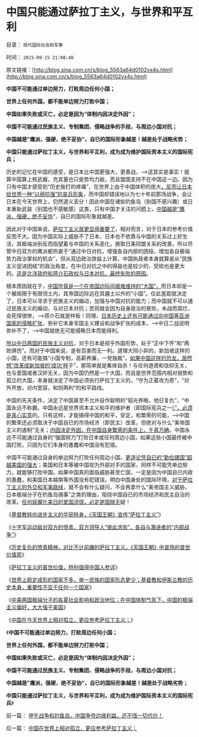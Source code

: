 # 中国只能通过萨拉丁主义，与世界和平互利

目录： `现代国际社会和军事` 

时间： `2015-09-15 21:08:48` 

原文链接：[http://blog.sina.com.cn/s/blog_5563a64d0102vx4s.html](http://blog.sina.com.cn/s/blog_5563a64d0102vx4s.html)

**中国不可能通过单边努力，打败周边任何小国；**

**世界上任何外国，都不能单边努力打败中国；**

**中国如果失败或灭亡，必定是因为“体制内因决定外因”；**

**中国不可能通过民族主义、专制集团、侵略战争的手段，与周边小国对抗；**

**中国越是"鹰派，强硬，绝不妥协"，自已的国际形象越差！越是处于战略劣势；**

**中国只能通过萨拉丁主义，与世界和平互利，成为成为维护国际资本主义的国际宪兵；**



历史的记忆在中国的感受，是日本比中国更强大，更善战，——>这其实是事实！就算中国算上核武器，充其量也只是势均力敌，而且盟国支持不在中国这一边。因为只有中国才感受到“历史挨打的疼痛”，在世界上由于中国体积的庞大[，反而让日本给世界一种“以弱抗强”的哀兵形象](../../../2013/12/20/日本“弃岛手筋，外交整形”，中国根本不是日本对手.md)，而中国却错误地以为七十年前那场战争，会让日本在今天世界上，仍然道义丢分！因此中国在诸如钓鱼岛（别国不感兴趣）或日本重新武装（别国也不感敏感）这类，只有中国才关注的问题上，[中国越是“鹰派，强硬，绝不妥协](../../../2015/9/13/《日内瓦(战俘)公约》的利益合理性，并非人道主义动机.md)”，自已的国际形象就越差。

因此对于中国来说，[萨拉丁主义就更显得重要了](../../../2015/9/10/萨拉丁主义的普世价值，特别值得中国人参详；.md)，相对而言，对于日本的参考价值反而不大。因为中国实际上威胁不了日本，日本也不依靠与中国的关系过上好生活，其极端派别反而指望着与中国的关系恶化，换取日美同盟关系的改善。所以尽管中日双方的鹰派都热衷于“通过中日对抗，增强各自内部的团结，增加各自极端势力政治掌权的机会”，但从双边政治效益上计算，中国执政者本身就算是从“民族主义促进团结”的政治角度，在中日对抗之中的得益也是较少的，受损也是更大的。[这是北洋政府和蒋介石政权与日本对抗，最终失败的原因](../../../2011/1/15/战场优势一分钟，市场经济十年功.md)。

根本原因就在于，[中国毕竟是一个在帝国边际间艰难维持的“大国”，](../../../2009/10/1/主权分裂症的病因，处方和毒药.md)而日本却是一个被局限于有限领土内，其帝国边际远在其疆土以外的“小国”。仅此差距就决定了，日本可以寻求于民族主义的煽动，加强与中国对抗的能力；而中国就不可以通过民族主义的煽动，与对日本对抗；否则就会因为自身政治的衰败，未战而腐烂，会死得很惨，——>蒋介石就是样板！同理，[日本历史上还有可能通过向中国等亚洲国家的侵略扩张](../../../2012/5/15/公有制滞胀中的灾变，日本可以选择侵略；.md)，弥补它本身军国主义建设和战争扩张的成本，——>中日二战说明弥补不了，——>中国就绝无可能侵略日本而能得利。

[所以中日两国的民族主义对抗](../../../2014/10/5/中国反日民族主义绪出现的原因，五卅运动及五四运动.md)，对于日本是视乎外国形势，处于“正中下怀”和“两败俱伤”。而对于中国来说，是有百害而无一利。道理大同小异的，新加坡这样的小国，还有可能搞“小国专制，高薪养廉，一党独裁”，[如果中国这样的恐龙，居然想“改革成新加坡的‘成功’样](../../../2011/1/29/“中央帝国太大了”太难管理了.md)子”，那简单就是集体自杀！与任何道德和信仰无关，也与爱国或者汉奸无关，因为中国仍然是一个大国，而且是世界范围内相对弱势和孤立的大国，本身就决定了中国必须执行萨拉丁主义的，“守为正着攻为奇”，“对外开放，对内宽容，和则两利”的和平路线。

中国的先天条件，决定了中国甚至不允许自作聪明的“韬光养晦，他日复仇”，“中国永远不称霸，中国永远是世界资本主义和平的维护者（即国际宪兵之一[）”，必须是真心实意](http://darthvad.blog.163.com/blog/static/533994702012112343155145/)的。只有这样，才能搞得中国的和平，安定，和繁荣的可能，——>中国的繁荣还必须取决于中国自已的市场经济（即民主）改革，但绝对与什么“美帝国主义的遏制”无关；[内因决定外因，在中国自身繁荣的条件上，千真万确](../../../2012/1/22/工业化是市场经济宁静致远的结果,“傻逼工业化”不是工业化.md)。中国永远不可能通过自身的“强国努力”打败日本或任何周边小国，如果这些小国最终被中国打败，只因为它们本身的愚蠢和中国没有犯错。

中国不可能通过自身的单边努力打败任何周边小国，[更遑论凭自已的“勤俭建国”超越美国的强大](../../../2009/12/28/追赶美国，或让中国越来越落后.md)；美国和日本等被中国视为外部对手的国家，同样不可能凭单边努力，就能够打败中国。如果中国真的面临威胁甚至亡国，一定是因为中国自已内政的愚蠢，和美国日本越南等外国没有犯错误。明白中国身处的国际环境，[对于萨拉丁主义的外交和军事路线](../../../2015/9/10/萨拉丁主义的普世价值，特别值得中国人参详；.md)，就不会有什么疑问，不会再拿什么“美帝国主义威胁，日本极端分子在钓鱼岛搞事”之类的理由，阻挠中国自已的市场经济和民主自治的改革。[任何妖魔化美日的爱国流氓，必定是国贼无](../../../2011/2/7/大刀向着鬼子们的头上砍去！.md)疑！

《[基督教转向进步主义的华丽转身，《天国王朝》宣传“萨拉丁主义”](../../../2015/9/7/基督教进步主义的华丽转身,《天国王朝》不是宣传基督教.md)》

《[十字军运动敌对双方的愤青，双方领导人“彼此求败”，各自与激进者的“内部战争”](../../../2015/9/8/《天国王朝》的历史故事，萨拉丁主义的普世价值.md)》

《[历史复仇的愤青精神，对比不计前嫌的萨拉丁主义，《天国王朝》中宣扬的普世价值观](../../../2015/9/9/萨拉丁主义，《天国王朝》中宣扬的普世价值观.md)》

《[萨拉丁主义的普世价值，特别值得中国人参详](../../../2015/9/10/萨拉丁主义的普世价值，特别值得中国人参详；.md)》

《[世界上稳定成形的国家不多，单一民族的国家形态更少；基督教和伊斯兰教的历史本身，重要性不亚于任何一个国家](../../../2015/9/11/过分着重于“世界各国，各民族”的历史和国际教育.md)》

《[中美两国极端分子的各夏社会影响和政治地位；在中国体制气氛下，中国的极端主义偏好，大大强于美国](../../../2015/9/13/中美两国极端分子的各自社会影响和政治地位；.md)》

《[中国在今天世界上相对孤立，更应参考萨拉丁主义；](../../../2015/9/14/中国在世界上相对孤立，更应参考萨拉丁主义；.md)》

《**中国不可能通过单边努力，打败周边任何小国；**

**世界上任何外国，都不能单边努力打败中国；**

**中国如果失败或灭亡，必定是因为“体制内因决定外因”；**

**中国不可能通过民族主义、专制集团、侵略战争的手段，与周边小国对抗；**

**中国越是"鹰派，强硬，绝不妥协"，自已的国际形象越差！越是处于战略劣势；**

**中国只能通过萨拉丁主义，与世界和平互利，成为成为维护国际资本主义的国际宪兵**》

前一篇： [甲午战争和钓鱼岛，中国争夺边缘利益，还不惜一切代价！](../../../2015/9/17/甲午战争和钓鱼岛，中国争夺边缘利益，还不惜一切代价！.md)

后一篇： [中国在世界上相对孤立，更应参考萨拉丁主义；](../../../2015/9/14/中国在世界上相对孤立，更应参考萨拉丁主义；.md)


